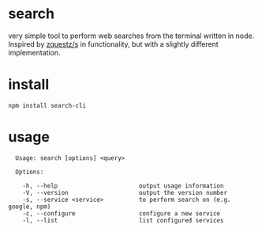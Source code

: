# search

very simple tool to perform web searches from the terminal written in node. 
Inspired by [zquestz/s](https://github.com/zquestz/s) in functionality, but with
a slightly different implementation.

# install
```
npm install search-cli
```

# usage
```
  Usage: search [options] <query>

  Options:

    -h, --help                       output usage information
    -V, --version                    output the version number
    -s, --service <service>          to perform search on (e.g. google, npm)
    -c, --configure                  configure a new service
    -l, --list                       list configured services
```
